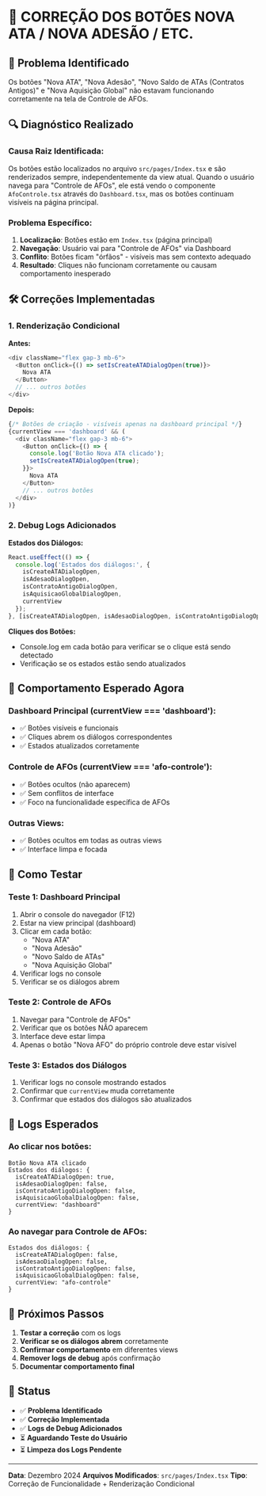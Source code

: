 # 🔧 CORREÇÃO DOS BOTÕES NOVA ATA / NOVA ADESÃO / ETC.

## 🐛 Problema Identificado

Os botões "Nova ATA", "Nova Adesão", "Novo Saldo de ATAs (Contratos Antigos)" e "Nova Aquisição Global" não estavam funcionando corretamente na tela de Controle de AFOs.

## 🔍 Diagnóstico Realizado

### **Causa Raiz Identificada:**

Os botões estão localizados no arquivo `src/pages/Index.tsx` e são renderizados sempre, independentemente da view atual. Quando o usuário navega para "Controle de AFOs", ele está vendo o componente `AfoControle.tsx` através do `Dashboard.tsx`, mas os botões continuam visíveis na página principal.

### **Problema Específico:**

1. **Localização**: Botões estão em `Index.tsx` (página principal)
2. **Navegação**: Usuário vai para "Controle de AFOs" via Dashboard
3. **Conflito**: Botões ficam "órfãos" - visíveis mas sem contexto adequado
4. **Resultado**: Cliques não funcionam corretamente ou causam comportamento inesperado

## 🛠️ Correções Implementadas

### **1. Renderização Condicional**

**Antes:**
```typescript
<div className="flex gap-3 mb-6">
  <Button onClick={() => setIsCreateATADialogOpen(true)}>
    Nova ATA
  </Button>
  // ... outros botões
</div>
```

**Depois:**
```typescript
{/* Botões de criação - visíveis apenas na dashboard principal */}
{currentView === 'dashboard' && (
  <div className="flex gap-3 mb-6">
    <Button onClick={() => {
      console.log('Botão Nova ATA clicado');
      setIsCreateATADialogOpen(true);
    }}>
      Nova ATA
    </Button>
    // ... outros botões
  </div>
)}
```

### **2. Debug Logs Adicionados**

**Estados dos Diálogos:**
```typescript
React.useEffect(() => {
  console.log('Estados dos diálogos:', {
    isCreateATADialogOpen,
    isAdesaoDialogOpen,
    isContratoAntigoDialogOpen,
    isAquisicaoGlobalDialogOpen,
    currentView
  });
}, [isCreateATADialogOpen, isAdesaoDialogOpen, isContratoAntigoDialogOpen, isAquisicaoGlobalDialogOpen, currentView]);
```

**Cliques dos Botões:**
- Console.log em cada botão para verificar se o clique está sendo detectado
- Verificação se os estados estão sendo atualizados

## 🎯 Comportamento Esperado Agora

### **Dashboard Principal (currentView === 'dashboard'):**
- ✅ Botões visíveis e funcionais
- ✅ Cliques abrem os diálogos correspondentes
- ✅ Estados atualizados corretamente

### **Controle de AFOs (currentView === 'afo-controle'):**
- ✅ Botões ocultos (não aparecem)
- ✅ Sem conflitos de interface
- ✅ Foco na funcionalidade específica de AFOs

### **Outras Views:**
- ✅ Botões ocultos em todas as outras views
- ✅ Interface limpa e focada

## 🧪 Como Testar

### **Teste 1: Dashboard Principal**
1. Abrir o console do navegador (F12)
2. Estar na view principal (dashboard)
3. Clicar em cada botão:
   - "Nova ATA"
   - "Nova Adesão" 
   - "Novo Saldo de ATAs"
   - "Nova Aquisição Global"
4. Verificar logs no console
5. Verificar se os diálogos abrem

### **Teste 2: Controle de AFOs**
1. Navegar para "Controle de AFOs"
2. Verificar que os botões NÃO aparecem
3. Interface deve estar limpa
4. Apenas o botão "Nova AFO" do próprio controle deve estar visível

### **Teste 3: Estados dos Diálogos**
1. Verificar logs no console mostrando estados
2. Confirmar que `currentView` muda corretamente
3. Confirmar que estados dos diálogos são atualizados

## 🔄 Logs Esperados

### **Ao clicar nos botões:**
```
Botão Nova ATA clicado
Estados dos diálogos: {
  isCreateATADialogOpen: true,
  isAdesaoDialogOpen: false,
  isContratoAntigoDialogOpen: false,
  isAquisicaoGlobalDialogOpen: false,
  currentView: "dashboard"
}
```

### **Ao navegar para Controle de AFOs:**
```
Estados dos diálogos: {
  isCreateATADialogOpen: false,
  isAdesaoDialogOpen: false,
  isContratoAntigoDialogOpen: false,
  isAquisicaoGlobalDialogOpen: false,
  currentView: "afo-controle"
}
```

## 📝 Próximos Passos

1. **Testar a correção** com os logs
2. **Verificar se os diálogos abrem** corretamente
3. **Confirmar comportamento** em diferentes views
4. **Remover logs de debug** após confirmação
5. **Documentar comportamento final**

## 🎯 Status

- ✅ **Problema Identificado**
- ✅ **Correção Implementada**
- ✅ **Logs de Debug Adicionados**
- ⏳ **Aguardando Teste do Usuário**
- ⏳ **Limpeza dos Logs Pendente**

---

**Data**: Dezembro 2024
**Arquivos Modificados**: `src/pages/Index.tsx`
**Tipo**: Correção de Funcionalidade + Renderização Condicional